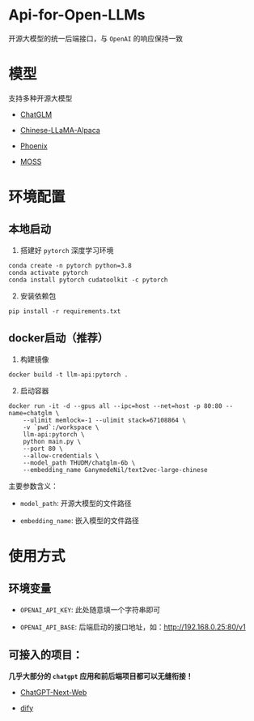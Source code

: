 # Api-for-Open-LLMs

开源大模型的统一后端接口，与 `OpenAI` 的响应保持一致

# 模型

支持多种开源大模型

+ [ChatGLM](https://github.com/THUDM/ChatGLM-6B)

+ [Chinese-LLaMA-Alpaca](https://github.com/ymcui/Chinese-LLaMA-Alpaca)

+ [Phoenix](https://github.com/FreedomIntelligence/LLMZoo)

+ [MOSS](https://github.com/OpenLMLab/MOSS)

# 环境配置

## 本地启动

1. 搭建好 `pytorch` 深度学习环境

```shell
conda create -n pytorch python=3.8
conda activate pytorch
conda install pytorch cudatoolkit -c pytorch
```

2. 安装依赖包

```shell
pip install -r requirements.txt
```

## docker启动（**推荐**）

1. 构建镜像

```shell
docker build -t llm-api:pytorch .
```

2. 启动容器

```shell
docker run -it -d --gpus all --ipc=host --net=host -p 80:80 --name=chatglm \
    --ulimit memlock=-1 --ulimit stack=67108864 \
    -v `pwd`:/workspace \
    llm-api:pytorch \
    python main.py \
    --port 80 \
    --allow-credentials \
    --model_path THUDM/chatglm-6b \
    --embedding_name GanymedeNil/text2vec-large-chinese
```

主要参数含义：

+ `model_path`: 开源大模型的文件路径

+ `embedding_name`: 嵌入模型的文件路径

# 使用方式

## 环境变量

+ `OPENAI_API_KEY`: 此处随意填一个字符串即可

+ `OPENAI_API_BASE`: 后端启动的接口地址，如：http://192.168.0.25:80/v1


## 可接入的项目：

**几乎大部分的 `chatgpt` 应用和前后端项目都可以无缝衔接！**

+ [ChatGPT-Next-Web](https://github.com/Yidadaa/ChatGPT-Next-Web)

+ [dify](https://github.com/langgenius/dify)
